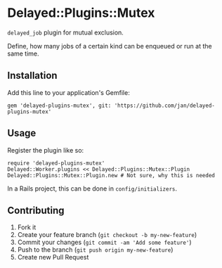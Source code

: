 # Delayed::Plugins::Mutex

`delayed_job` plugin for mutual exclusion.

Define, how many jobs of a certain kind can be enqueued or run at the same time.

## Installation

Add this line to your application's Gemfile:

    gem 'delayed-plugins-mutex', git: 'https://github.com/jan/delayed-plugins-mutex'

## Usage

Register the plugin like so:

    require 'delayed-plugins-mutex'
    Delayed::Worker.plugins << Delayed::Plugins::Mutex::Plugin
    Delayed::Plugins::Mutex::Plugin.new # Not sure, why this is needed

In a Rails project, this can be done in `config/initializers`.

## Contributing

1. Fork it
2. Create your feature branch (`git checkout -b my-new-feature`)
3. Commit your changes (`git commit -am 'Add some feature'`)
4. Push to the branch (`git push origin my-new-feature`)
5. Create new Pull Request